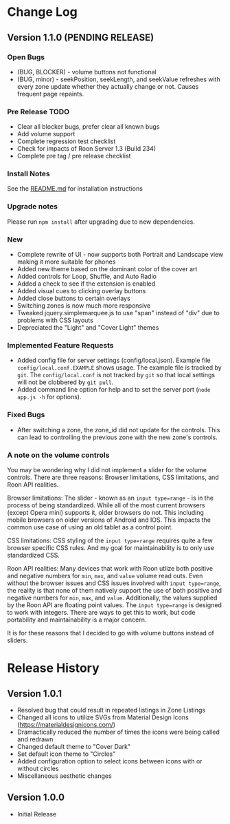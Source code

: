 # Change Log
## Version 1.1.0 (PENDING RELEASE)
### Open Bugs
- (BUG, BLOCKER) - volume buttons not functional
- (BUG, minor) - seekPosition, seekLength, and seekValue refreshes with every zone update whether they actually change or not.  Causes frequent page repaints.

### Pre Release TODO
- Clear all blocker bugs, prefer clear all known bugs
- Add volume support
- Complete regression test checklist
- Check for impacts of Roon Server 1.3 (Build 234)
- Complete pre tag / pre release checklist

### Install Notes
See the [README.md](README.md) for installation instructions

### Upgrade notes
Please run `npm install` after upgrading due to new dependencies.

### New
- Complete rewrite of UI - now supports both Portrait and Landscape view making it more suitable for phones
- Added new theme based on the dominant color of the cover art
- Added controls for Loop, Shuffle, and Auto Radio
- Added a check to see if the extension is enabled
- Added visual cues to clicking overlay buttons
- Added close buttons to certain overlays
- Switching zones is now much more responsive
- Tweaked jquery.simplemarquee.js to use "span" instead of "div" due to problems with CSS layouts
- Depreciated the "Light" and "Cover Light" themes

### Implemented Feature Requests
- Added config file for server settings (config/local.json).  Example file `config/local.conf.EXAMPLE` shows usage.  The example file is tracked by `git`.  The `config/local.conf` is not tracked by `git` so that local settings will not be clobbered by `git pull`.
- Added command line option for help and to set the server port (`node app.js -h` for options).

### Fixed Bugs
- After switching a zone, the zone_id did not update for the controls. This can lead to controlling the previous zone with the new zone's controls.

### A note on the volume controls
You may be wondering why I did not implement a slider for the volume controls.  There are three reasons: Browser limitations, CSS limitations, and Roon API realities.

Browser limitations: The slider - known as an `input type=range` - is in the process of being standardized. While all of the most current browsers (except Opera mini) supports it, older browsers do not.  This including mobile browsers on older versions of Android and IOS. This impacts the common use case of using an old tablet as a control point.

CSS limitations: CSS styling of the `input type=range` requires quite a few browser specific CSS rules.  And my goal for maintainability is to only use standardized CSS.

Roon API realities: Many devices that work with Roon utlize both positive and negative numbers for `min`, `max`, and `value` volume read outs.  Even without the browser issues and CSS issues involved with `input type=range`, the reality is that none of them natively support the use of both positive and negative numbers for `min`, `max`, and `value`.  Additionally, the values supplied by the Roon API are floating point values. The `input type=range` is designed to work with integers. There are ways to get this to work, but code portability and maintainability is a major concern.

It is for these reasons that I decided to go with volume buttons instead of sliders.

# Release History
## Version 1.0.1
- Resolved bug that could result in repeated listings in Zone Listings
- Changed all icons to utilize SVGs from Material Design Icons (https://materialdesignicons.com/)
- Dramactically reduced the number of times the icons were being called and redrawn
- Changed default theme to "Cover Dark"
- Set default icon theme to "Circles"
- Added configuration option to select icons between icons with or without circles
- Miscellaneous aesthetic changes

## Version 1.0.0
- Initial Release

